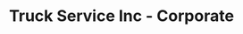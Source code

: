 ---
title: "Truck Service Inc - Corporate"
url: /indianapolis/truck-service-inc-corporate/
shop: car repair
---